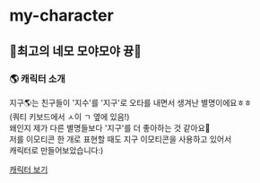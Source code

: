 # my-character
## 🎉최고의 네모 모야모야 뀽🎉

### 🌎 캐릭터 소개
지구🌎는 친구들이 '지수'를 '지구'로 오타를 내면서 생겨난 별명이에요ㅎㅎ<br>
(쿼티 키보드에서 ㅅ이 ㄱ 옆에 있음!)<br>
왜인지 제가 다른 별명들보다 '지구'를 더 좋아하는 것 같아요🤔<br>
저를 이모티콘 한 개로 표현할 때도 지구 이모티콘을 사용하고 있어서<br>
캐릭터로 만들어보았습니다:)<br>

[캐릭터 보기](https://yoonmallang22.github.io/my-character/)
